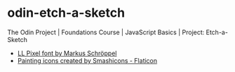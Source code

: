 # odin-etch-a-sketch
The Odin Project | Foundations Course | JavaScript Basics | Project: Etch-a-Sketch

* <a href="https://www.dafont.com/es/markus-schroppel.d1142">LL Pixel font by Markus Schröppel</a>
* <a href="https://www.flaticon.com/free-icons/painting" title="painting icons">Painting icons created by Smashicons - Flaticon</a>